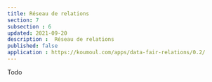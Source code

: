 ```yaml
---
title: Réseau de relations
section: 7
subsection : 6
updated: 2021-09-20
description :  Réseau de relations
published: false
application : https://koumoul.com/apps/data-fair-relations/0.2/
---
```


Todo

